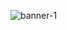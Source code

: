 ![banner-1](https://user-images.githubusercontent.com/39106189/203711968-59928c2f-519a-493a-bcc1-f73c335ea41d.png)

